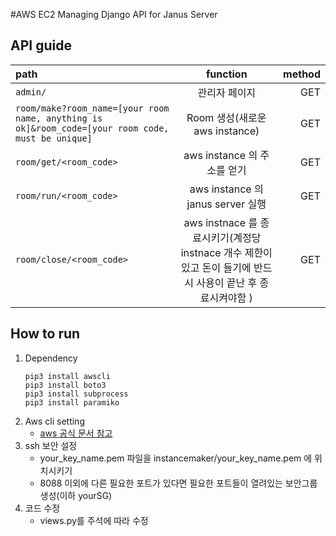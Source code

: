 #AWS EC2 Managing Django API for Janus Server

## API guide
| path | function | method |
|:---|:---:|---:|
| `admin/` | 관리자 페이지 | GET|
| `room/make?room_name=[your room name, anything is ok]&room_code=[your room code, must be unique]` | Room 생성(새로운 aws instance) | GET |
| `room/get/<room_code>` | aws instance 의 주소를 얻기 | GET |
| `room/run/<room_code>` | aws instance 의 janus server 실행 | GET |
| `room/close/<room_code>` | aws instnace 를 종료시키기(계정당 instnace 개수 제한이 있고 돈이 들기에 반드시 사용이 끝난 후 종료시켜야함 ) | GET |

## How to run
1. Dependency
    ```
    pip3 install awscli
    pip3 install boto3
    pip3 install subprocess
    pip3 install paramiko
    ```
1. Aws cli setting
    - [aws 공식 문서 참고](https://docs.aws.amazon.com/ko_kr/cli/latest/userguide/cli-chap-configure.html)
1. ssh 보안 설정
    - your_key_name.pem 파일을 instancemaker/your_key_name.pem 에 위치시키기
    - 8088 이외에 다른 필요한 포트가 있다면 필요한 포트들이 열려있는 보안그룹 생성(이하 yourSG)
1. 코드 수정
    - views.py를 주석에 따라 수정